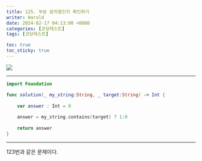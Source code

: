 ```yaml
---
title: 125. 부분 문자열인지 확인하기
writer: Harold
date: 2024-02-17 04:13:00 +0800
categories: [코딩테스트]
tags: [코딩테스트]

toc: true
toc_sticky: true
---
```

![](https://velog.velcdn.com/images/haroldfromk/post/aa2645c6-5541-46e2-bde4-6312fd635e52/image.png)

---
```swift
import Foundation

func solution(_ my_string:String, _ target:String) -> Int {
    
    var answer : Int = 0
    
    answer = my_string.contains(target) ? 1:0
    
    return answer
}
```
---
123번과 같은 문제이다.